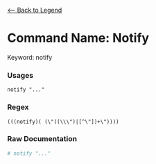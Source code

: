 [<-- Back to Legend](../legend.md)

# Command Name: Notify
Keyword: notify

### Usages
```
notify "..."
```

### Regex
```regexp
(((notify)( (\"((\\\")|[^\"])+\"))))
```

### Raw Documentation
```yml
# notify "..."
```
